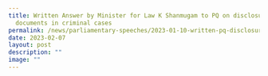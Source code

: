 ```yaml
---
title: Written Answer by Minister for Law K Shanmugam to PQ on disclosure of
  documents in criminal cases
permalink: /news/parliamentary-speeches/2023-01-10-written-pq-disclosure-of-documents-in-criminal-cases/
date: 2023-02-07
layout: post
description: ""
image: ""
---
```

